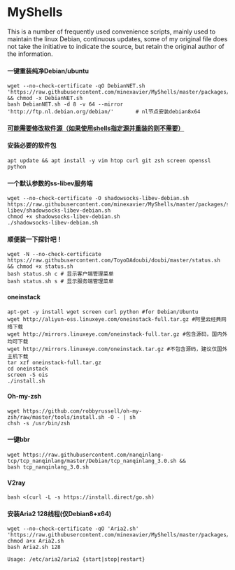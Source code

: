 # MyShells
This is a number of frequently used convenience scripts, mainly used to maintain the linux Debian, continuous updates, some of my original file does not take the initiative to indicate the source, but retain the original author of the information.

#### 一键重装纯净Debian/ubuntu
```
wget --no-check-certificate -qO DebianNET.sh 'https://raw.githubusercontent.com/minexavier/MyShells/master/packages/reloadsystem/DebianNET.sh' && chmod -x DebianNET.sh
bash DebianNET.sh -d 8 -v 64 --mirror 'http://ftp.nl.debian.org/debian/'       # nl节点安装debian8x64
```
#### [可能需要修改软件源（如果使用shells指定源并重装的则不需要）](https://github.com/minexavier/MyShells/blob/master/change_mirror.md)  

#### 安装必要的软件包
```
apt update && apt install -y vim htop curl git zsh screen openssl python
```
#### 一个默认参数的ss-libev服务端
```
wget --no-check-certificate -O shadowsocks-libev-debian.sh https://raw.githubusercontent.com/minexavier/MyShells/master/packages/ss-libev/shadowsocks-libev-debian.sh
chmod +x shadowsocks-libev-debian.sh
./shadowsocks-libev-debian.sh
```
#### 顺便装一下探针吧！
```
wget -N --no-check-certificate https://raw.githubusercontent.com/ToyoDAdoubi/doubi/master/status.sh && chmod +x status.sh
bash status.sh c # 显示客户端管理菜单
bash status.sh s # 显示服务端管理菜单
```
#### oneinstack
```
apt-get -y install wget screen curl python #for Debian/Ubuntu
wget http://aliyun-oss.linuxeye.com/oneinstack-full.tar.gz #阿里云经典网络下载
wget http://mirrors.linuxeye.com/oneinstack-full.tar.gz #包含源码，国内外均可下载
wget http://mirrors.linuxeye.com/oneinstack.tar.gz #不包含源码，建议仅国外主机下载
tar xzf oneinstack-full.tar.gz
cd oneinstack
screen -S ois
./install.sh
```
#### Oh-my-zsh
```
wget https://github.com/robbyrussell/oh-my-zsh/raw/master/tools/install.sh -O - | sh
chsh -s /usr/bin/zsh
```
#### 一键bbr
```
wget https://raw.githubusercontent.com/nanqinlang-tcp/tcp_nanqinlang/master/Debian/tcp_nanqinlang_3.0.sh &&
bash tcp_nanqinlang_3.0.sh
```

#### V2ray
```
bash <(curl -L -s https://install.direct/go.sh)
```
#### 安装Aria2 128线程(仅Debian8+x64)
```
wget --no-check-certificate -qO 'Aria2.sh' 'https://raw.githubusercontent.com/minexavier/MyShells/master/packages/aria2/Aria2.sh'
chmod a+x Aria2.sh
bash Aria2.sh 128

Usage: /etc/aria2/aria2 {start|stop|restart}
```